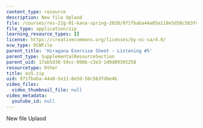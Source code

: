```yaml
---
content_type: resource
description: New file Uplaod
file: /courses/res-21g-01-kana-spring-2010/971fbaba44a85e118e5d58c563fdbe4b_ex5.zip
file_type: application/zip
learning_resource_types: []
license: https://creativecommons.org/licenses/by-nc-sa/4.0/
ocw_type: OCWFile
parent_title: 'Hiragana Exercise Sheet - Listening #5'
parent_type: SupplementalResourceSection
parent_uid: 17ab5d38-59cc-096b-c3e3-1d9d09395258
resourcetype: Other
title: ex5.zip
uid: 971fbaba-44a8-5e11-8e5d-58c563fdbe4b
video_files:
  video_thumbnail_file: null
video_metadata:
  youtube_id: null
---
```

New file Uplaod